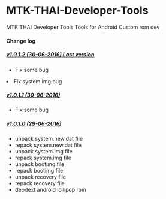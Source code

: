 # MTK-THAI-Developer-Tools
MTK THAI Developer Tools Tools for Android Custom rom dev
 
<h4>Change log</h4>


<h5><a href="https://www.androidfilehost.com/?fid=24591023225177314">v1.0.1.2 (30-06-2016) Last version </a></h5> 
<ul style="list-style-type:disc">
<li>Fix some bug </li>
</ul>
<li>Fix system.img bug 
</li>


<h5><a href="https://www.androidfilehost.com/?fid=24591023225177313">v1.0.1.1 (30-06-2016) </a></h5>
<ul style="list-style-type:disc">
<li>Fix some bug</li>
</ul>

<h5><a href="https://www.androidfilehost.com/?fid=24591023225177291">v1.0.1.0 (29-06-2016) </a></h5>
<ul style="list-style-type:disc">
<li>unpack system.new.dat file</li>
<li>repack system.new.dat file </li>
<li>unpack system.img file </li>
<li>repack system.img file </li>
<li>unpack bootimg file </li>
<li>repack bootimg file </li>
<li>unpack recovery file </li>
<li>repack recovery file </li>
<li>deodext android lollipop rom</li>
</ul>
 

